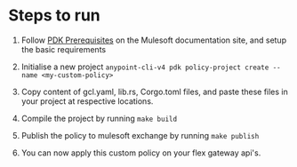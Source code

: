 # Steps to run

1. Follow [PDK Prerequisites](https://docs.mulesoft.com/pdk/latest/policies-pdk-prerequisites) on the Mulesoft documentation site, and setup the basic requirements

2. Initialise a new project ```anypoint-cli-v4 pdk policy-project create --name <my-custom-policy>```

3. Copy content of gcl.yaml, lib.rs, Corgo.toml files, and paste these files in your project at respective locations.

4. Compile the project by running ```make build```

5. Publish the policy to mulesoft exchange by running ```make publish```

6. You can now apply this custom policy on your flex gateway api's.
